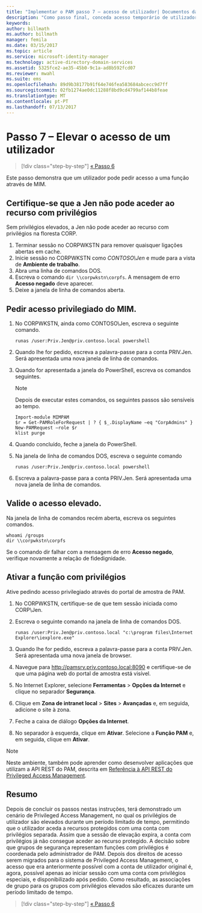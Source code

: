 ```yaml
---
title: "Implementar o PAM passo 7 – acesso de utilizador| Documentos da Microsoft"
description: "Como passo final, conceda acesso temporário de utilizador com privilégios para demonstrar que a implementação Privileged Access Management foi concluída com êxito."
keywords: 
author: billmath
ms.author: billmath
manager: femila
ms.date: 03/15/2017
ms.topic: article
ms.service: microsoft-identity-manager
ms.technology: active-directory-domain-services
ms.assetid: 5325fce2-ae35-45b0-9c1a-ad8b592fcd07
ms.reviewer: mwahl
ms.suite: ems
ms.openlocfilehash: 89d9b38177b91f64e746fea583684abcecc9d7ff
ms.sourcegitcommit: 02fb1274ae0dc11288f8bd9cd4799af144b8feae
ms.translationtype: MT
ms.contentlocale: pt-PT
ms.lasthandoff: 07/13/2017
---
```

# Passo 7 – Elevar o acesso de um utilizador
<a id="step-7--elevate-a-users-access" class="xliff"></a>

>[!div class="step-by-step"]
[« Passo 6 ](step-6-transition-group-to-pam.md)


Este passo demonstra que um utilizador pode pedir acesso a uma função através de MIM.

## Certifique-se que a Jen não pode aceder ao recurso com privilégios
<a id="verify-that-jen-cannot-access-the-privileged-resource" class="xliff"></a>
Sem privilégios elevados, a Jen não pode aceder ao recurso com privilégios na floresta CORP.

1. Terminar sessão no CORPWKSTN para remover quaisquer ligações abertas em cache.
2. Inicie sessão no CORPWKSTN como *CONTOSO\Jen* e mude para a vista de **Ambiente de trabalho**.
3. Abra uma linha de comandos DOS.
4. Escreva o comando `dir \\corpwkstn\corpfs`. A mensagem de erro **Acesso negado** deve aparecer.
5. Deixe a janela de linha de comandos aberta.

## Pedir acesso privilegiado do MIM.
<a id="request-privileged-access-from-mim" class="xliff"></a>
1. No CORPWKSTN, ainda como CONTOSO\Jen, escreva o seguinte comando.

    ```
    runas /user:Priv.Jen@priv.contoso.local powershell
    ```

2. Quando lhe for pedido, escreva a palavra-passe para a conta PRIV.Jen. Será apresentada uma nova janela de linha de comandos.
3. Quando for apresentada a janela do PowerShell, escreva os comandos seguintes.

    > [!NOTE]
    > Depois de executar estes comandos, os seguintes passos são sensíveis ao tempo.

    ```
    Import-module MIMPAM
    $r = Get-PAMRoleForRequest | ? { $_.DisplayName –eq "CorpAdmins" }
    New-PAMRequest –role $r
    klist purge
    ```

4. Quando concluído, feche a janela do PowerShell.
5. Na janela de linha de comandos DOS, escreva o seguinte comando

    ```
    runas /user:Priv.Jen@priv.contoso.local powershell
    ```

6. Escreva a palavra-passe para a conta PRIV.Jen. Será apresentada uma nova janela de linha de comandos.

## Valide o acesso elevado.
<a id="validate-the-elevated-access" class="xliff"></a>
Na janela de linha de comandos recém aberta, escreva os seguintes comandos.

```
whoami /groups
dir \\corpwkstn\corpfs
```

Se o comando dir falhar com a mensagem de erro **Acesso negado**, verifique novamente a relação de fidedignidade.

## Ativar a função com privilégios
<a id="activate-the-privileged-role" class="xliff"></a>
Ative pedindo acesso privilegiado através do portal de amostra de PAM.

1. No CORPWKSTN, certifique-se de que tem sessão iniciada como CORP\Jen.
2. Escreva o seguinte comando na janela de linha de comandos DOS.

    ```
    runas /user:Priv.Jen@priv.contoso.local "c:\program files\Internet Explorer\iexplore.exe"
    ```

3. Quando lhe for pedido, escreva a palavra-passe para a conta PRIV.Jen. Será apresentada uma nova janela de browser.
4. Navegue para http://pamsrv.priv.contoso.local:8090 e certifique-se de que uma página web do portal de amostra está visível.
5. No Internet Explorer, selecione **Ferramentas** > **Opções da Internet** e clique no separador **Segurança**.
6. Clique em **Zona de intranet local** > **Sites** > **Avançadas** e, em seguida, adicione o site à zona.
7. Feche a caixa de diálogo **Opções da Internet**.
8. No separador à esquerda, clique em **Ativar**. Selecione a **Função PAM** e, em seguida, clique em **Ativar**.

> [!Note]
> Neste ambiente, também pode aprender como desenvolver aplicações que utilizam a API REST do PAM, descrita em [Referência à API REST do Privileged Access Management](/microsoft-identity-manager/reference/privileged-access-management-rest-api-reference).

## Resumo
<a id="summary" class="xliff"></a>
Depois de concluir os passos nestas instruções, terá demonstrado um cenário de Privileged Access Management, no qual os privilégios de utilizador são elevados durante um período limitado de tempo, permitindo que o utilizador aceda a recursos protegidos com uma conta com privilégios separada. Assim que a sessão de elevação expira, a conta com privilégios já não consegue aceder ao recurso protegido. A decisão sobre que grupos de segurança representam funções com privilégios é coordenada pelo administrador de PAM. Depois dos direitos de acesso serem migrados para o sistema de Privileged Access Management, o acesso que era anteriormente possível com a conta de utilizador original é, agora, possível apenas ao iniciar sessão com uma conta com privilégios especiais, e disponibilizado após pedido. Como resultado, as associações de grupo para os grupos com privilégios elevados são eficazes durante um período limitado de tempo.

>[!div class="step-by-step"]
[« Passo 6 ](step-6-transition-group-to-pam.md)
